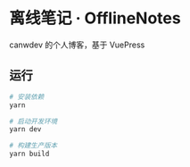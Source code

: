 # 离线笔记 · OfflineNotes

canwdev 的个人博客，基于 VuePress

## 运行

```sh
# 安装依赖
yarn

# 启动开发环境
yarn dev

# 构建生产版本
yarn build
```

